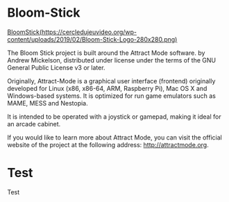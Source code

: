 # Bloom-Stick

[BloomStick(https://cercledujeuvideo.org/wp-content/uploads/2019/02/Bloom-Stick-Logo-280x280.png)](https://cercledujeuvideo.org/bloom-stick/)

The Bloom Stick project is built around the Attract Mode software. 
by Andrew Mickelson, distributed under license under the terms 
of the GNU General Public License v3 or later.

Originally, Attract-Mode is a graphical user interface (frontend) 
originally developed for Linux (x86, x86-64, ARM, Raspberry Pi), 
Mac OS X and Windows-based systems. It is optimized for 
run game emulators such as MAME, MESS and Nestopia.  

It is intended to be operated with a joystick or gamepad, 
making it ideal for an arcade cabinet.

If you would like to learn more about Attract Mode, you can visit 
the official website of the project at the following address: <http://attractmode.org>.

# Test
Test
